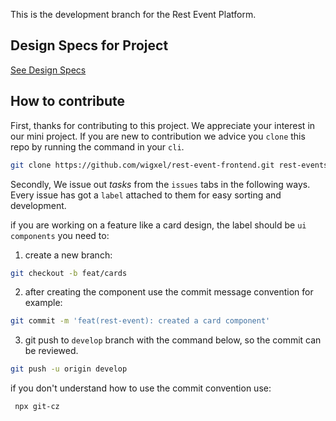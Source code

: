 This is the development branch for the Rest Event Platform.

## Design Specs for Project
[See Design Specs](https://xd.adobe.com/spec/aa269db1-f4a5-41e5-4872-a1d41ea658ce-dc17 "Adobe XD Link")

## How to contribute

First, thanks for contributing to this project. We appreciate your interest in our mini project. 
If you are new to contribution we advice you `clone` this repo by running the command in your `cli`.

```bash
git clone https://github.com/wigxel/rest-event-frontend.git rest-events-frontend
``` 

Secondly, We issue out _tasks_ from the `issues` tabs in the following ways. Every issue has got a `label` attached to them for easy sorting and development.

if you are working on a feature like a card design, the label should be `ui components` you need to: 

1. create a new branch: 
```bash
git checkout -b feat/cards
```

2. after creating the component use the commit message convention for example: 
```bash
git commit -m 'feat(rest-event): created a card component'
```

3. git push to `develop` branch with the command below, so the commit can be reviewed. 

```bash
git push -u origin develop
```

if you don't understand how to use the commit convention use:

```bash
 npx git-cz
```
